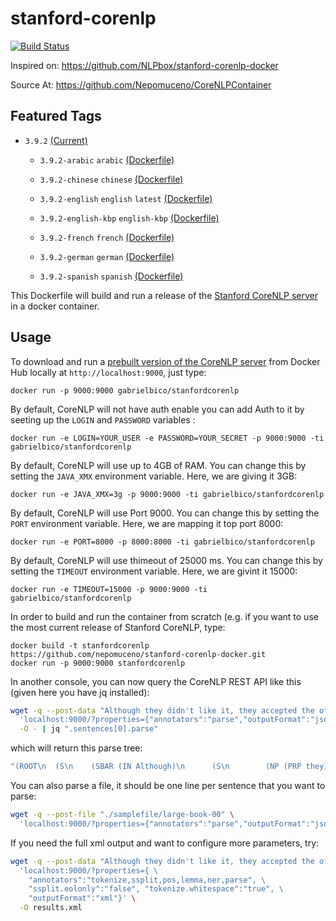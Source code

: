 # stanford-corenlp

[![Build Status](https://gabrielbico.visualstudio.com/OSS/_apis/build/status/Nepomuceno.CoreNLPContainer?branchName=master)](https://gabrielbico.visualstudio.com/OSS/_build/latest?definitionId=3&branchName=master)

Inspired on: https://github.com/NLPbox/stanford-corenlp-docker

Source At:
https://github.com/Nepomuceno/CoreNLPContainer

## Featured Tags
- `3.9.2` [(Current)](https://github.com/Nepomuceno/CoreNLPContainer/tree/master/3.9.2/english)
    -  `3.9.2-arabic` `arabic` [(Dockerfile)](https://github.com/Nepomuceno/CoreNLPContainer/tree/master/3.9.2/arabic)
    
    -  `3.9.2-chinese` `chinese` [(Dockerfile)](https://github.com/Nepomuceno/CoreNLPContainer/tree/master/3.9.2/chinese)

    -  `3.9.2-english` `english` `latest` [(Dockerfile)](https://github.com/Nepomuceno/CoreNLPContainer/tree/master/3.9.2/english)

    -  `3.9.2-english-kbp` `english-kbp` [(Dockerfile)](https://github.com/Nepomuceno/CoreNLPContainer/tree/master/3.9.2/english-kbp)

    -  `3.9.2-french` `french` [(Dockerfile)](https://github.com/Nepomuceno/CoreNLPContainer/tree/master/3.9.2/french)

    -  `3.9.2-german` `german` [(Dockerfile)](https://github.com/Nepomuceno/CoreNLPContainer/tree/master/3.9.2/german)

    -  `3.9.2-spanish` `spanish` [(Dockerfile)](https://github.com/Nepomuceno/CoreNLPContainer/tree/master/3.9.2/spanish)




This Dockerfile will build and run a release of the
[Stanford CoreNLP server](http://stanfordnlp.github.io/CoreNLP/corenlp-server.html) in a docker container.

## Usage

To download and run a [prebuilt version of the CoreNLP server](https://hub.docker.com/r/gabrielbico/stanfordcorenlp/)
from Docker Hub locally at ``http://localhost:9000``, just type:

```
docker run -p 9000:9000 gabrielbico/stanfordcorenlp
```

By default, CoreNLP will not have auth enable you can add Auth to it by seeting up the `LOGIN` and `PASSWORD` variables :

```
docker run -e LOGIN=YOUR_USER -e PASSWORD=YOUR_SECRET -p 9000:9000 -ti gabrielbico/stanfordcorenlp
```

By default, CoreNLP will use up to 4GB of RAM. You can change this by setting
the `JAVA_XMX` environment variable. Here, we are giving it 3GB:

```
docker run -e JAVA_XMX=3g -p 9000:9000 -ti gabrielbico/stanfordcorenlp
```

By default, CoreNLP will use Port 9000. You can change this by setting
the `PORT` environment variable. Here, we are mapping it top port 8000:

```
docker run -e PORT=8000 -p 8000:8000 -ti gabrielbico/stanfordcorenlp
```

By default, CoreNLP will use thimeout of 25000 ms. You can change this by setting
the `TIMEOUT` environment variable. Here, we are givint it 15000:

```
docker run -e TIMEOUT=15000 -p 9000:9000 -ti gabrielbico/stanfordcorenlp
```

In order to build and run the container from scratch (e.g. if you want to use the most current release of Stanford CoreNLP, type:

```
docker build -t stanfordcorenlp https://github.com/nepomuceno/stanford-corenlp-docker.git
docker run -p 9000:9000 stanfordcorenlp
```

In another console, you can now query the CoreNLP REST API like this (given here you have jq installed):

```sh
wget -q --post-data "Although they didn't like it, they accepted the offer." \
  'localhost:9000/?properties={"annotators":"parse","outputFormat":"json"}' \
  -O - | jq ".sentences[0].parse"
```

which will return this parse tree:

```sh
"(ROOT\n  (S\n    (SBAR (IN Although)\n      (S\n        (NP (PRP they))\n        (VP (VBD did) (RB n't)\n          (PP (IN like)\n            (NP (PRP it))))))\n    (, ,)\n    (NP (PRP they))\n    (VP (VBD accepted)\n      (NP (DT the) (NN offer)))\n    (. .)))"
```

You can also parse a file, it should be one line per sentence that you want to parse:

```sh
wget -q --post-file "./samplefile/large-book-00" \
  'localhost:9000/?properties={"annotators":"parse","outputFormat":"json"}' -O -
```

If you need the full xml output and want to configure more parameters, try:

```sh
wget -q --post-data "Although they didn't like it, they accepted the offer." \
  'localhost:9000/?properties={ \
    "annotators":"tokenize,ssplit,pos,lemma,ner,parse", \
    "ssplit.eolonly":"false", "tokenize.whitespace":"true", \
    "outputFormat":"xml"}' \
  -O results.xml
```